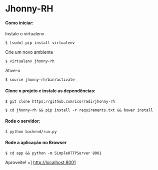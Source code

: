 # Jhonny-RH

#### Como iniciar:

Instale o virtualenv
```
$ [sudo] pip install virtualenv
```

Crie um novo ambiente
```
$ virtualenv jhonny-rh
```
Ative-o
```
$ source jhonny-rh/bin/activate
```

#### Clone o projeto e instale as dependências:
```
$ git clone https://github.com/icorradi/jhonny-rh

$ cd jhonny-rh && pip install -r requirements.txt && bower install
```

#### Rode o servidor:
```
$ python backend/run.py
```

#### Rode a aplicação no Browser
```
$ cd app && python -m SimpleHTTPServer 8001
```

Aproveite! =]    [http://localhost:8001](http://localhost:8001)
